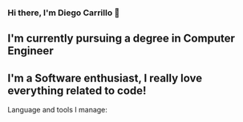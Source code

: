 ### Hi there, I'm Diego Carrillo 👋

## I'm currently pursuing a degree in Computer Engineer 
## I'm a Software enthusiast, I really love everything related to code!

Language and tools I manage: 


<!--
**DiegoCarrillo32/DiegoCarrillo32** is a ✨ _special_ ✨ repository because its `README.md` (this file) appears on your GitHub profile.

Here are some ideas to get you started:

- 🔭 I’m currently working on ...
- 🌱 I’m currently learning ...
- 👯 I’m looking to collaborate on ...
- 🤔 I’m looking for help with ...
- 💬 Ask me about ...
- 📫 How to reach me: ...
- 😄 Pronouns: ...
- ⚡ Fun fact: ...
-->
